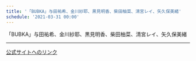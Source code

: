 ```yaml
---
title: '「BUBKA」与田祐希、金川紗耶、黒見明香、柴田柚菜、清宮レイ、矢久保美緒'
schedule: '2021-03-31 00:00'
---
```


<div id="detailBody"> <p>  「BUBKA」与田祐希、金川紗耶、黒見明香、柴田柚菜、清宮レイ、矢久保美緒 </p></div>

---
[公式サイトへのリンク]('http://www.nogizaka46.com/schedule/2021/03/060488.php?member=mio-yakubo&category=&monthly=202103')